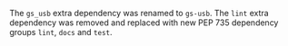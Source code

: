 The `gs_usb` extra dependency was renamed to `gs-usb`.
The `lint` extra dependency was removed and replaced with new PEP 735 dependency groups `lint`, `docs` and `test`.
